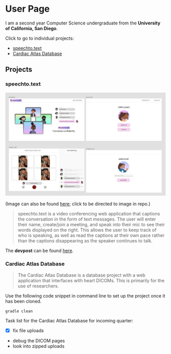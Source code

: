 # User Page

I am a second year Computer Science undergraduate from the **University of California, San Diego**.

Click to go to individual projects:
- [speechto.text](https://github.com/trisaleung/cse110lab1/blob/main/index.md#speechtotext)
- [Cardiac Atlas Database](https://github.com/trisaleung/cse110lab1/blob/main/index.md#cardiac-atlas-database)

## Projects

### speechto.text

<img src="./speechto.text.png"/>

(Image can also be found [here](./speechto.text.png); click to be directed to image in repo.)

> speechto.text is a video conferencing web application that captions the conversation in the form of text messages. The user will enter their name, create/join a meeting, and speak into their mic to see their words displayed on the right. This allows the user to keep track of who is speaking, as well as read the captions at their own pace rather than the captions disappearing as the speaker continues to talk.

The **devpost** can be found [here](https://devpost.com/software/speechto-tech).

### Cardiac Atlas Database

> The Cardiac Atlas Database is a database project with a web application that interfaces with heart DICOMs. This is primarily for the use of researchers.

Use the following code snippet in command line to set up the project once it has been cloned.

```
gradle clean
```

Task list for the Cardiac Atlas Database for incoming quarter:
- [x] fix file uploads
- debug the DICOM pages
- look into zipped uploads